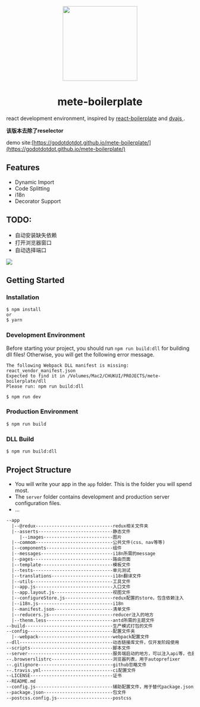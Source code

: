 <div align="center">
  <!-- replace with accurate logo e.g from https://worldvectorlogo.com/ -->
  <img width="200" height="200" src="https://cdn.rawgit.com/standard/standard/master/sticker.svg">
  </a>
  <h1>mete-boilerplate</h1>
</div>

react development environment, inspired by [react-boilerplate](https://github.com/react-boilerplate/react-boilerplate) and [dvajs
](https://github.com/dvajs/dva).

**该版本去除了reselector**

demo site:[https://godotdotdot.github.io/mete-boilerplate/](https://godotdotdot.github.io/mete-boilerplate/)

## Features

- Dynamic Import
- Code Splitting
- i18n
- Decorator Support

## TODO:
- 自动安装缺失依赖
- 打开浏览器窗口
- 自动选择端口


[![](https://travis-ci.org/GoDotDotDot/mete-boilerplate.svg?branch=master)](https://travis-ci.org/GoDotDotDot/mete-boilerplate) 

## Getting Started

### Installation

```shell
$ npm install 
or
$ yarn
```

### Development Environment

Before starting your project, you should run `npm run build:dll` for building dll files! Otherwise, you will get the following error message.

```shell
The following Webpack DLL manifest is missing: react_vendor_manifest.json
Expected to find it in /Volumes/Mac2/CHUKUI/PROJECTS/mete-boilerplate/dll
Please run: npm run build:dll
```

```Shell
$ npm run dev
```

### Production Environment

```Shell
$ npm run build
```

### DLL Build

```shell
$ npm run build:dll
```

## Project Structure

- You will write your app in the `app` folder. This is the folder you will spend most.
- The `server` folder contains development and production server configuration files.
- ...

```scheme
--app
  |--@redux-----------------------------redux相关文件夹
  |--asserts----------------------------静态文件
     |--images--------------------------图片
  |--commom-----------------------------公共文件(css、nav等等)
  |--components-------------------------组件
  |--messages---------------------------i18n所需的message
  |--pages------------------------------路由页面
  |--template---------------------------模板文件
  |--tests------------------------------单元测试
  |--translations-----------------------i18n翻译文件
  |--utils------------------------------工具文件
  |--app.js-----------------------------入口文件
  |--app.layout.js----------------------视图文件
  |--configureStore.js------------------redux配置的store，包含依赖注入
  |--i18n.js----------------------------i18n
  |--manifest.json----------------------清单文件
  |--reducers.js------------------------reducer注入的地方
  |--thenm.less-------------------------antd所需的主题文件
--build---------------------------------生产模式打包的文件
--config--------------------------------配置文件夹
  |--webpack----------------------------webpack配置文件
--dll-----------------------------------动态链接库文件，仅开发阶段使用
--scripts-------------------------------脚本文件
--server--------------------------------服务端启动的地方，可以注入api等，也是开发模式启动的地方
--.browserslistrc-----------------------浏览器列表，用于autoprefixer
--.gitignore----------------------------github忽略文件
--.travis.yml---------------------------ci配置文件
--LICENSE-------------------------------证书
--README.md
--config.js-----------------------------辅助配置文件，用于替代package.json文件中的相关配置
--package.json--------------------------包文件
--postcss.config.js---------------------postcss
```





